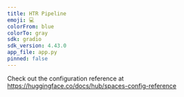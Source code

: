 ```yaml
---
title: HTR Pipeline
emoji: 💻
colorFrom: blue
colorTo: gray
sdk: gradio
sdk_version: 4.43.0
app_file: app.py
pinned: false
---
```


Check out the configuration reference at https://huggingface.co/docs/hub/spaces-config-reference
